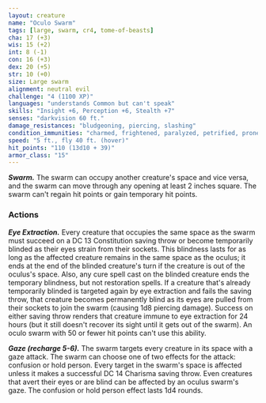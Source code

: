 ```yaml
---
layout: creature
name: "Oculo Swarm"
tags: [large, swarm, cr4, tome-of-beasts]
cha: 17 (+3)
wis: 15 (+2)
int: 8 (-1)
con: 16 (+3)
dex: 20 (+5)
str: 10 (+0)
size: Large swarm
alignment: neutral evil
challenge: "4 (1100 XP)"
languages: "understands Common but can't speak"
skills: "Insight +6, Perception +6, Stealth +7"
senses: "darkvision 60 ft."
damage_resistances: "bludgeoning, piercing, slashing"
condition_immunities: "charmed, frightened, paralyzed, petrified, prone, restrained, stunned"
speed: "5 ft., fly 40 ft. (hover)"
hit_points: "110 (13d10 + 39)"
armor_class: "15"
---
```


***Swarm.*** The swarm can occupy another creature's space and vice versa, and the swarm can move through any opening at least 2 inches square. The swarm can't regain hit points or gain temporary hit points.

### Actions

***Eye Extraction.*** Every creature that occupies the same space as the swarm must succeed on a DC 13 Constitution saving throw or become temporarily blinded as their eyes strain from their sockets. This blindness lasts for as long as the affected creature remains in the same space as the oculus; it ends at the end of the blinded creature's turn if the creature is out of the oculus's space. Also, any cure spell cast on the blinded creature ends the temporary blindness, but not restoration spells. If a creature that's already temporarily blinded is targeted again by eye extraction and fails the saving throw, that creature becomes permanently blind as its eyes are pulled from their sockets to join the swarm (causing 1d8 piercing damage). Success on either saving throw renders that creature immune to eye extraction for 24 hours (but it still doesn't recover its sight until it gets out of the swarm). An oculo swarm with 50 or fewer hit points can't use this ability.

***Gaze (recharge 5-6).*** The swarm targets every creature in its space with a gaze attack. The swarm can choose one of two effects for the attack: confusion or hold person. Every target in the swarm's space is affected unless it makes a successful DC 14 Charisma saving throw. Even creatures that avert their eyes or are blind can be affected by an oculus swarm's gaze. The confusion or hold person effect lasts 1d4 rounds.

